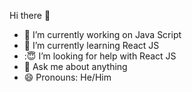  Hi there 👋
- 🔭 I’m currently working on Java Script
- 🌱 I’m currently learning React JS
- ::innocent: I’m looking for help with React JS
- 💬 Ask me about anything
- 😄 Pronouns: He/Him

